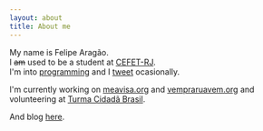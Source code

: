 ```yaml
---
layout: about
title: About me 
---
```


My name is Felipe Aragão.<br>
I <strike>am</strike> used to be a student at [CEFET-RJ](http://en.wikipedia.org/wiki/Centro_Federal_de_Educa%C3%A7%C3%A3o_Tecnol%C3%B3gica_Celso_Suckow_da_Fonseca).<br>
I'm into <a href="http://github.com/f03lipe">programming</a> and I <a href="http://twitter.com/f03lipe">tweet</a> ocasionally.

I'm currently working on [meavisa.org]() and [vempraruavem.org]() and volunteering at [Turma&nbsp;Cidadã&nbsp;Brasil](http://turmacidada.org).

And blog <a href="/">here</a>.